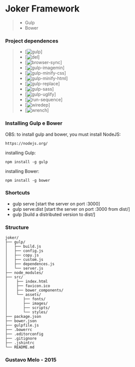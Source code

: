 # Joker Framework

> * Gulp 
> * Bower


### Project dependences

> * [![gulp](https://img.shields.io/badge/gulp-%5E3.9.0-green.svg)]
> * [![del](https://img.shields.io/badge/del-%5E2.0.1-green.svg)]
> * [![browser-sync](https://img.shields.io/badge/browser--sync-%5E1.3.0-green.svg)]
> * [![gulp-imagemin](https://img.shields.io/badge/gulp--minify--css-%5E1.0.0-green.svg)]
> * [![gulp-minify-css](https://img.shields.io/badge/gulp--imagemin-%5E2.2.1-green.svg)]
> * [![gulp-minify-html](https://img.shields.io/badge/gulp--minify--html-%5E0.1.5-green.svg)]
> * [![gulp-replace](https://img.shields.io/badge/gulp--replace-%5E0.5.4-green.svg)]
> * [![gulp-sass](https://img.shields.io/badge/gulp--sass-%5E1.2.0-green.svg)]
> * [![gulp-uglify](https://img.shields.io/badge/gulp--uglify-%5E1.2.0-green.svg)]
> * [![run-sequence](https://img.shields.io/badge/run--sequence-%5E1.0.2-green.svg)]
> * [![wiredep](https://img.shields.io/badge/wiredep-~2.2.2-green.svg)]
> * [![wrench](https://img.shields.io/badge/wrench-~1.5.8-green.svg)]


### Installing Gulp e Bower
OBS: to install gulp and bower, you must install NodeJS:

```
https://nodejs.org/
```

installing Gulp:

```
npm install -g gulp
```

installing Bower:

```
npm install -g bower
```

### Shortcuts

* gulp serve [start the server on port :3000]
* gulp serve:dist [start the server on port :3000 from dist/]
* gulp [build a distributed version to dist/]


### Structure

```
joker/
├── gulp/
│   ├── build.js
│   ├── config.js
│   ├── copy.js
│   ├── custom.js
│   ├── dependences.js
│   └── server.js  
├── node_modules/
├── src/
│    ├── index.html
│    ├── favicon.ico
│    ├── bower_components/
│    └── assets/
│	    ├── fonts/
│	    ├── images/
│	    ├── scripts/
│	    └── styles/
├── package.json
├── bower.json
├── gulpfile.js
├── .bowerrc
├── .editorconfig
├── .gitignore
├── .jshintrc
└── README.md
```

### Gustavo Melo - 2015



